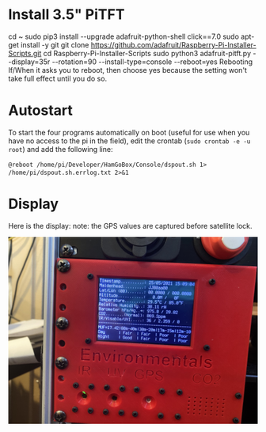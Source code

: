 # Install 3.5" PiTFT
cd ~
sudo pip3 install --upgrade adafruit-python-shell click==7.0
sudo apt-get install -y git
git clone https://github.com/adafruit/Raspberry-Pi-Installer-Scripts.git
cd Raspberry-Pi-Installer-Scripts
sudo python3 adafruit-pitft.py --display=35r --rotation=90 --install-type=console --reboot=yes
Rebooting
If/When it asks you to reboot, then choose yes because the setting won't take full effect until you do so.

# Autostart
To start the four programs automatically on boot (useful for use when you have no access to the pi in the field), edit the crontab (`sudo crontab -e -u root`) and add the following line:

```
@reboot /home/pi/Developer/HamGoBox/Console/dspout.sh 1> /home/pi/dspout.sh.errlog.txt 2>&1
```

# Display
Here is the display:
note: the GPS values are captured before satellite lock.

![alt text][hampiwx]

[hampiwx]: https://github.com/DonBower/HamGoBox/blob/master/Images/IMG_0802.jpeg "HamPiWX Console"

